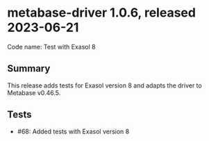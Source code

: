 # metabase-driver 1.0.6, released 2023-06-21

Code name: Test with Exasol 8

## Summary

This release adds tests for Exasol version 8 and adapts the driver to Metabase v0.46.5.

## Tests

* #68: Added tests with Exasol version 8
